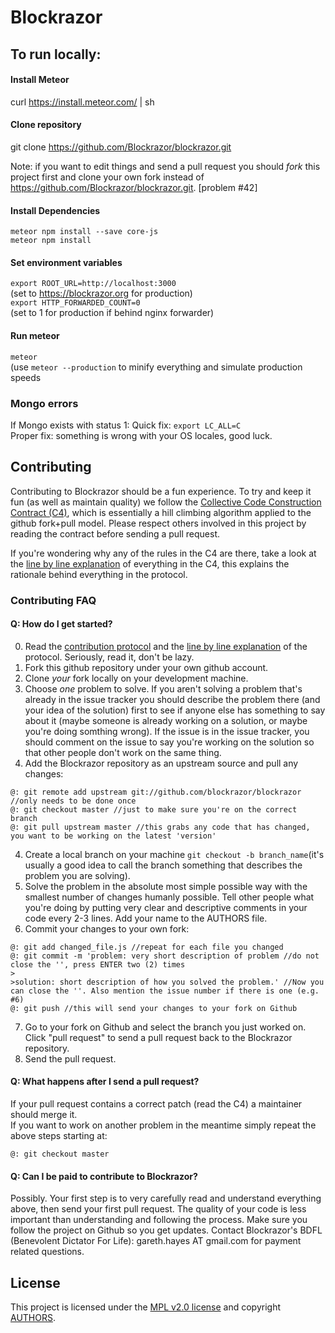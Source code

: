 # Blockrazor

## To run locally:   
#### Install Meteor   
curl https://install.meteor.com/ | sh   

#### Clone repository    
git clone https://github.com/Blockrazor/blockrazor.git

Note: if you want to edit things and send a pull request you should _fork_ this project first and clone your own fork instead of https://github.com/Blockrazor/blockrazor.git. [problem #42]

#### Install Dependencies
`meteor npm install --save core-js`   
`meteor npm install`   

#### Set environment variables
`export ROOT_URL=http://localhost:3000`    
(set to https://blockrazor.org for production)    
`export HTTP_FORWARDED_COUNT=0`    
(set to 1 for production if behind nginx forwarder)

#### Run meteor
`meteor`   
(use `meteor --production` to minify everything and simulate production speeds    

### Mongo errors   
If Mongo exists with status 1:
Quick fix: `export LC_ALL=C`   
Proper fix: something is wrong with your OS locales, good luck.


## Contributing
Contributing to Blockrazor should be a fun experience. To try and keep it fun (as well as maintain quality) we follow the [Collective Code Construction Contract (C4)](/CONTRIBUTING.MD), which is essentially a hill climbing algorithm applied to the github fork+pull model. Please respect others involved in this project by reading the contract before sending a pull request.

If you're wondering why any of the rules in the C4 are there, take a look at the [line by line explanation](/DESCRIPTIVE_C4.MD) of everything in the C4, this explains the rationale behind everything in the protocol.

### Contributing FAQ
#### Q: How do I get started?   
0. Read the [contribution protocol](/CONTRIBUTING.MD) and the [line by line explanation](/DESCRIPTIVE_C4.MD) of the protocol. Seriously, read it, don't be lazy.
1. Fork this github repository under your own github account.    
2. Clone _your_ fork locally on your development machine.   
3. Choose _one_ problem to solve. If you aren't solving a problem that's already in the issue tracker you should describe the problem there (and your idea of the solution) first to see if anyone else has something to say about it (maybe someone is already working on a solution, or maybe you're doing somthing wrong). If the issue is in the issue tracker, you should comment on the issue to say you're working on the solution so that other people don't work on the same thing.
3. Add the Blockrazor repository as an upstream source and pull any changes:    
```
@: git remote add upstream git://github.com/blockrazor/blockrazor //only needs to be done once
@: git checkout master //just to make sure you're on the correct branch
@: git pull upstream master //this grabs any code that has changed, you want to be working on the latest 'version'
```
4. Create a local branch on your machine `git checkout -b branch_name`(it's usually a good idea to call the branch something that describes the problem you are solving).
5. Solve the problem in the absolute most simple possible way with the smallest number of changes humanly possible. Tell other people what you're doing by putting very clear and descriptive comments in your code every 2-3 lines. Add your name to the AUTHORS file.
6. Commit your changes to your own fork:    
```
@: git add changed_file.js //repeat for each file you changed
@: git commit -m 'problem: very short description of problem //do not close the '', press ENTER two (2) times
>
>solution: short description of how you solved the problem.' //Now you can close the ''. Also mention the issue number if there is one (e.g. #6)    
@: git push //this will send your changes to your fork on Github
```    
7. Go to your fork on Github and select the branch you just worked on. Click "pull request" to send a pull request back to the Blockrazor repository.
8. Send the pull request.    

#### Q: What happens after I send a pull request?    
If your pull request contains a correct patch (read the C4) a maintainer should merge it.    
If you want to work on another problem in the meantime simply repeat the above steps starting at:    
```
@: git checkout master
```

#### Q: Can I be paid to contribute to Blockrazor?
Possibly. Your first step is to very carefully read and understand everything above, then send your first pull request. The quality of your code is less important than understanding and following the process. Make sure you follow the project on Github so you get updates. Contact Blockrazor's BDFL (Benevolent Dictator For Life): gareth.hayes AT gmail.com for payment related questions.

## License
This project is licensed under the [MPL v2.0 license](LICENSE) and copyright [AUTHORS](AUTHORS).
